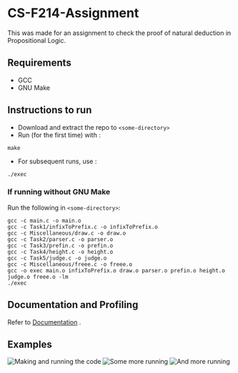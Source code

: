 # CS-F214-Assignment
This was made for an assignment to check the proof of natural deduction in Propositional Logic.

## Requirements 
* GCC
* GNU Make

## Instructions to run
* Download and extract the repo to `<some-directory>`
* Run (for the first time) with :
```console
make
```
* For subsequent runs, use :
```console
./exec
```
### If running without GNU Make
Run the following in `<some-directory>`:
```console
gcc -c main.c -o main.o
gcc -c Task1/infixToPrefix.c -o infixToPrefix.o
gcc -c Miscellaneous/draw.c -o draw.o
gcc -c Task2/parser.c -o parser.o
gcc -c Task3/prefin.c -o prefin.o
gcc -c Task4/height.c -o height.o
gcc -c Task5/judge.c -o judge.o
gcc -c Miscellaneous/freee.c -o freee.o
gcc -o exec main.o infixToPrefix.o draw.o parser.o prefin.o height.o judge.o freee.o -lm
./exec
```

## Documentation and Profiling
Refer to [Documentation](https://github.com/soppydart/CS-F214-Assignment/tree/main/Documentation) .

## Examples
![Making and running the code](https://drive.google.com/uc?export=view&id=1Ig7aoH6XK57R9XFdXjKxYH3Vm8q_28Kq)
![Some more running](https://drive.google.com/uc?export=view&id=1IMIDkouT61ltYLRxEQpLwGerRCfd4jvU)
![And more running](https://drive.google.com/uc?export=view&id=1-wPrr54ZxliNc-FACrRkaPPVMgahe8pX)
